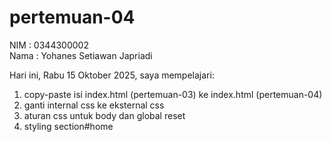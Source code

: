 # pertemuan-04

NIM : 0344300002<br>
Nama : Yohanes Setiawan Japriadi<br>

Hari ini, Rabu 15 Oktober 2025, saya mempelajari:
<ol>
  <li>copy-paste isi index.html (pertemuan-03) ke index.html (pertemuan-04)</li>
  <li>ganti internal css ke eksternal css</li>
  <li>aturan css untuk body dan global reset</li>
  <li>styling section#home</li>
</ol>